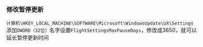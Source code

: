 ### 修改暂停更新

`计算机\HKEY_LOCAL_MACHINE\SOFTWARE\Microsoft\WindowsUpdate\UX\Settings`添加`DWORD（32位）`名字设置`FlightSettingsMaxPauseDays`，修改成3650，就可以延长暂停更新时间

 